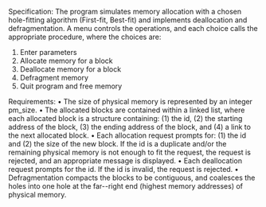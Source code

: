 Specification:
The program simulates memory allocation with a chosen hole-fitting algorithm (First-fit,
Best-fit) and implements deallocation and defragmentation. A menu controls the
operations, and each choice calls the appropriate procedure, where the choices are:
1) Enter parameters
2) Allocate memory for a block
3) Deallocate memory for a block
4) Defragment memory
5) Quit program and free memory

Requirements:
• The size of physical memory is represented by an integer pm_size.
• The allocated blocks are contained within a linked list, where each allocated block is
a structure containing: (1) the id, (2) the starting address of the block, (3) the ending
address of the block, and (4) a link to the next allocated block.
• Each allocation request prompts for: (1) the id and (2) the size of the new block. If the
id is a duplicate and/or the remaining physical memory is not enough to fit the
request, the request is rejected, and an appropriate message is displayed.
• Each deallocation request prompts for the id. If the id is invalid, the request is
rejected.
• Defragmentation compacts the blocks to be contiguous, and coalesces the holes into
one hole at the far--right end (highest memory addresses) of physical memory.
